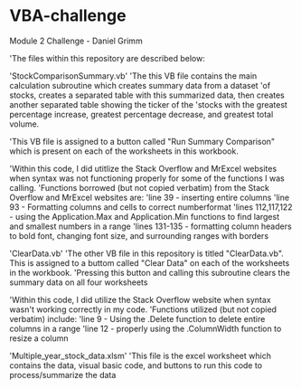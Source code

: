 # VBA-challenge
Module 2 Challenge - Daniel Grimm

'The files within this repository are described below:

'StockComparisonSummary.vb'
    'The this VB file contains the main calculation subroutine which creates summary data from a dataset
    'of stocks, creates a separated table with this summarized data, then creates another separated table showing the ticker of the
    'stocks with the greatest percentage increase, greatest percentage decrease, and greatest total volume. 

'This VB file is assigned to a button called "Run Summary Comparison" which is present on each of the worksheets in this workbook.

'Within this code, I did utitlize the Stack Overflow and MrExcel websites when syntax was not functioning properly for some of the functions I was calling.
    'Functions borrowed (but not copied verbatim) from the Stack Overflow and MrExcel websites are:
        'line 39 - inserting entire columns
        'line 93 - Formatting columns and cells to correct numberformat
        'lines 112,117,122 - using the Application.Max and Application.Min functions to find largest and smallest numbers in a range
        'lines 131-135 - formatting column headers to bold font, changing font size, and surrounding ranges with borders

'ClearData.vb'
    'The other VB file in this repository is titled "ClearData.vb".  This is assigned to a buttom called "Clear Data" on each of the worksheets in the workbook.
    'Pressing this button and calling this subroutine clears the summary data on all four worksheets

'Within this code, I did utilize the Stack Overflow website when syntax wasn't working correctly in my code.
    'Functions utilized (but not copied verbatim) include:
        'line 9 - Using the .Delete function to delete entire columns in a range
        'line 12 - properly using the .ColumnWidth function to resize a column

'Multiple_year_stock_data.xlsm'
    'This file is the excel worksheet which contains the data, visual basic code, and buttons to run this code to process/summarize the data 
      
